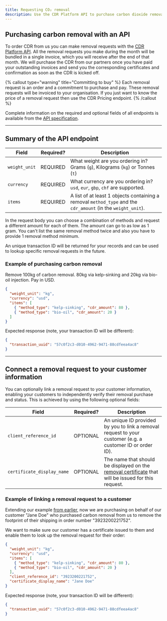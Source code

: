 ```yaml
---
title: Requesting CO₂ removal
description: Use the CDR Platform API to purchase carbon dioxide removal from a variety of removal partners. Starting at one gram.
---
```


## Purchasing carbon removal with an API

To order CDR from us you can make removal requests with the [CDR Platform API](/docs/open-api-schema). All the removal requests you make during the month will be bundled in a single invoice, which you will receive after the end of that month. We will purchase the CDR from our partners once you have paid your outstanding invoices and send you the corresponding certificates and confirmation as soon as the CDR is kicked off.

{% callout type="warning" title="Committing to buy" %}
Each removal request is an order and a commitment to purchase and pay. These removal requests will be invoiced to your organisation. If you just want to know the price of a removal request then use the CDR Pricing endpoint.
{% /callout %}

Complete information on the required and optional fields of all endpoints is available from the [API specification](/docs/open-api-schema).

---

## Summary of the API endpoint

| Field         | Required? | Description                                                                                                  |
| ------------- | --------- | ------------------------------------------------------------------------------------------------------------ |
| `weight_unit` | REQUIRED  | What weight are you ordering in? Grams (`g`), Kilograms (`kg`) or Tonnes (`t`)                               |
| `currency`    | REQUIRED  | What currency are you ordering in? `usd`, `eur`, `gbp`, `chf` are supported.                                 |
| `items`       | REQUIRED  | A list of at least 1 objects containing a removal `method_type` and the `cdr_amount` (in the `weight_unit`). |

In the request body you can choose a combination of methods and request a different amount for each of them. The amount can go to as low as 1 gram. You can't list the same removal method twice and also you have to provide 1 removal method minimum.

An unique transaction ID will be returned for your records and can be used to lookup specific removal requests in the future.

### Example of purchasing carbon removal

Remove 100kg of carbon removal. 80kg via kelp-sinking and 20kg via bio-oil injection. Pay in USD.

```json
{
  "weight_unit": "kg",
  "currency": "usd",
  "items": [
    { "method_type": "kelp-sinking", "cdr_amount": 80 },
    { "method_type": "bio-oil", "cdr_amount": 20 }
  ]
}
```

Expected response (note, your transaction ID will be different):

```json
{
  "transaction_uuid": "57c0f2c3-d010-4962-9471-88cdfeea4ac8"
}
```

---

## Connect a removal request to your customer information

You can optionally link a removal request to your customer information, enabling your customers to independently verify their removal purchase and status. This is achieved by using the following optional fields:

| Field                      | Required? | Description                                                                                                                     |
| -------------------------- | --------- | ------------------------------------------------------------------------------------------------------------------------------- |
| `client_reference_id`      | OPTIONAL  | An unique ID provided by you to link a removal request to your customer (e.g. a customer ID or order ID).                       |
| `certificate_display_name` | OPTIONAL  | The name that should be displayed on the [removal certificate](/docs/removal-certificate) that will be issued for this request. |

### Example of linking a removal request to a customer

Extending our example [from earlier](#example-of-purchasing-carbon-removal), now we are purchasing on behalf of our customer "Jane Doe" who purchased carbon removal from us to remove the footprint of their shipping in order number "3923200221752".

We want to make sure our customer has a certificate issued to them and enable them to look up the removal request for their order:

```json
{
  "weight_unit": "kg",
  "currency": "usd",
  "items": [
    { "method_type": "kelp-sinking", "cdr_amount": 80 },
    { "method_type": "bio-oil", "cdr_amount": 20 }
  ],
  "client_reference_id": "3923200221752",
  "certificate_display_name": "Jane Doe"
}
```

Expected response (note, your transaction ID will be different):

```json
{
  "transaction_uuid": "57c0f2c3-d010-4962-9471-88cdfeea4ac8"
}
```
